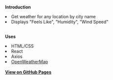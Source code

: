 <b>Introduction</b>
<li> Get weather for any location by city name </li>
<li> Displays "Feels Like", "Humidity", "Wind Speed" </li> 
<br>

<b> Uses </b>
<li> HTML/CSS </li>
<li> React </li> 
<li> Axios </li> 
<li> <a href="https://openweathermap.org">OpenWeatherMap</li> 
  <br>
  <b>View on GitHub Pages </b>
  <a href="https://maryums.github.io/react-weather-deploy/>https://maryums.github.io/react-weather-deploy/</a>
